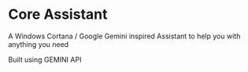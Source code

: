 # Core Assistant 

A Windows Cortana / Google Gemini inspired Assistant to help you with anything you need

Built using GEMINI API
